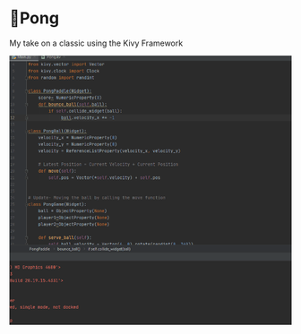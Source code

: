 
# 🏓Pong

My take on a classic using the Kivy Framework

![alt text](https://github.com/benyamindsmith/PythonMusings/blob/master/Pong/Pong%20Gif.gif)
